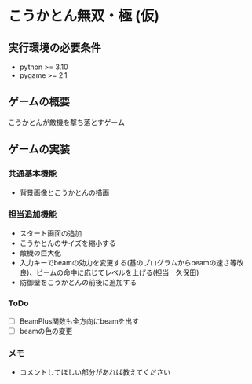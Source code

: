 # こうかとん無双・極 (仮)

## 実行環境の必要条件
* python >= 3.10
* pygame >= 2.1

## ゲームの概要
こうかとんが敵機を撃ち落とすゲーム

## ゲームの実装
### 共通基本機能
* 背景画像とこうかとんの描画

### 担当追加機能
* スタート画面の追加
* こうかとんのサイズを縮小する
* 敵機の巨大化
* 入力キーでbeamの効力を変更する(基のプログラムからbeamの速さ等改良)、ビームの命中に応じてレベルを上げる(担当　久保田)
* 防御壁をこうかとんの前後に追加する
### ToDo
- [ ] BeamPlus関数も全方向にbeamを出す
- [ ] beamの色の変更
### メモ
* コメントしてほしい部分があれば教えてください
